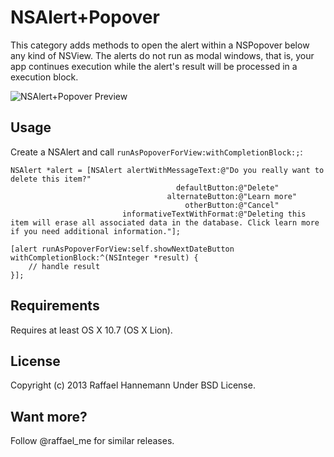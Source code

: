 # NSAlert+Popover

This category adds methods to open the alert within a NSPopover below any kind of NSView. The alerts do not run as modal windows, that is, your app continues execution while the alert's result will be processed in a execution block.

![NSAlert+Popover Preview](http://13j.imghost.us/oW/s2.jpg "NSAlert shown within a NSPopover using the NSAlert+Popover category")

## Usage

Create a NSAlert and call ```runAsPopoverForView:withCompletionBlock:;```:

	NSAlert *alert = [NSAlert alertWithMessageText:@"Do you really want to delete this item?"
										 defaultButton:@"Delete"
									   alternateButton:@"Learn more"
										   otherButton:@"Cancel"
							 informativeTextWithFormat:@"Deleting this item will erase all associated data in the database. Click learn more if you need additional information."];
						 
	[alert runAsPopoverForView:self.showNextDateButton withCompletionBlock:^(NSInteger *result) {
		// handle result
	}];

## Requirements

Requires at least OS X 10.7 (OS X Lion).
 
## License

Copyright (c) 2013 Raffael Hannemann
Under BSD License.

## Want more?

Follow @raffael_me for similar releases.